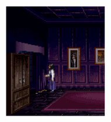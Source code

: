 ![Clock Tower - Scissorman hiding behind the curtain (c) 1995 Human Entertainment](clocktower-curtain.gif)
